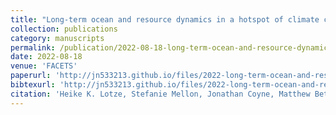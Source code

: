 ```yaml
---
title: "Long-term ocean and resource dynamics in a hotspot of climate change"
collection: publications
category: manuscripts
permalink: /publication/2022-08-18-long-term-ocean-and-resource-dynamics-in-a-hotspot-of-climate-change
date: 2022-08-18
venue: 'FACETS'
paperurl: 'http://jn533213.github.io/files/2022-long-term-ocean-and-resource-dynamics-in-a-hotspot-of-climate-change.pdf'
bibtexurl: 'http://jn533213.github.io/files/2022-long-term-ocean-and-resource-dynamics-in-a-hotspot-of-climate-change.bib'
citation: 'Heike K. Lotze, Stefanie Mellon, Jonathan Coyne, Matthew Betts, Meghan Burchell, Katja Fennel, Marisa A. Dusseault, Susanna D. Fuller, Eric Galbraith, Lina Garcia Suarez, Laura de Gelleke, Nina Golombek, Brianne Kelly, Sarah D. Kuehn, Eric Oliver, Megan MacKinnon, Wendy Muraoka, Ian T.G. Predham, Krysten Rutherford, Nancy Shackell, Owen Sherwood, Elizabeth C. Sibert, and Markus Kienast. 2022. Long-term ocean and resource dynamics in a hotspot of climate change. FACETS. 7: 1142-1184. https://doi.org/10.1139/facets-2021-0197'
---
```

